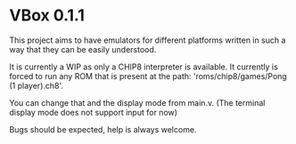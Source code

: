 # VBox 0.1.1

This project aims to have emulators for different platforms written in such a way that they can be easily understood.

It is currently a WIP as only a CHIP8 interpreter is available. It currently is forced to run any ROM that is present at the path: 'roms/chip8/games/Pong (1 player).ch8'.

You can change that and the display mode from main.v. (The terminal display mode does not support input for now)

Bugs should be expected, help is always welcome.